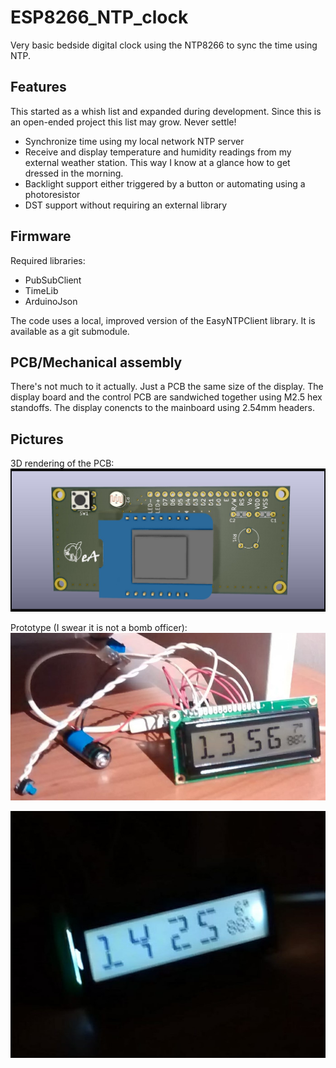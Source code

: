 # ESP8266_NTP_clock
Very basic bedside digital clock using the NTP8266 to sync the time using NTP.

## Features

This started as a whish list and expanded during development. Since this is an
open-ended project this list may grow. Never settle!

 * Synchronize time using my local network NTP server
 * Receive and display temperature and humidity readings from my external
   weather station. This way I know at a glance how to get dressed in the
   morning.
 * Backlight support either triggered by a button or automating using a
   photoresistor
 * DST support without requiring an external library

## Firmware

Required libraries:
 * PubSubClient
 * TimeLib
 * ArduinoJson

The code uses a local, improved version of the EasyNTPClient library. It is
available as a git submodule.

## PCB/Mechanical assembly

There's not much to it actually. Just a PCB the same size of the display.
The display board and the control PCB are sandwiched together using M2.5 hex
standoffs. The display conencts to the mainboard using 2.54mm headers.

## Pictures

3D rendering of the PCB:
![PCB 3D rendering](pictures/pcb_back_3D.jpg)

Prototype (I swear it is not a bomb officer):
![prototype](pictures/prototype.jpg)

![prototype backlight](pictures/prototype_backlight.jpg)

